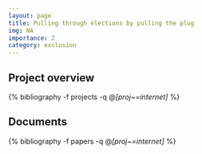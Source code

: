 ```yaml
---
layout: page
title: Pulling through elections by pulling the plug
img: NA
importance: 2
category: exclusion
---
```


## Project overview

<div class="publications">

  {% bibliography -f projects -q @*[proj~=internet]* %}

</div>

## Documents

<div class="publications">

  {% bibliography -f papers -q @*[proj~=internet]* %}

</div>
